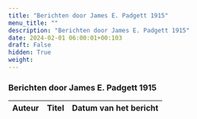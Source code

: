 ```yaml
---
title: "Berichten door James E. Padgett 1915"
menu_title: ""
description: "Berichten door James E. Padgett 1915"
date: 2024-02-01 06:00:01+00:103
draft: False
hidden: True
weight:
---
```

### Berichten door James E. Padgett 1915

**Auteur** | **Titel** | **Datum van het bericht**
---|---|---
